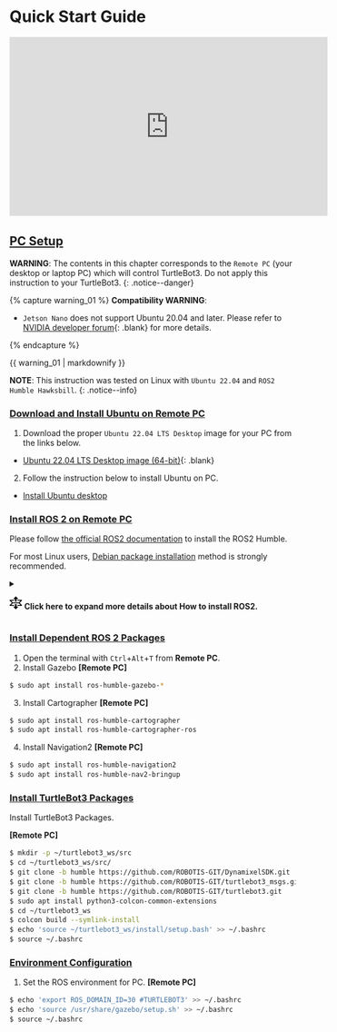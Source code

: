 
# Quick Start Guide

<iframe width="560" height="315" src="https://www.youtube.com/embed/8w3xhG1GPdo" frameborder="0" allow="accelerometer; autoplay; clipboard-write; encrypted-media; gyroscope; picture-in-picture" allowfullscreen></iframe>

## [PC Setup](#pc-setup)

**WARNING**: The contents in this chapter corresponds to the `Remote PC` (your desktop or laptop PC) which will control TurtleBot3. Do not apply this instruction to your TurtleBot3.
{: .notice--danger}

{% capture warning_01 %}
**Compatibility WARNING**:
- `Jetson Nano` does not support Ubuntu 20.04 and later. Please refer to [NVIDIA developer forum]{: .blank} for more details.

[NVIDIA developer forum]: https://forums.developer.nvidia.com/t/jetpack-5-0-2/223564/2
{% endcapture %}
<div class="notice--danger">{{ warning_01 | markdownify }}</div>

**NOTE**: This instruction was tested on Linux with `Ubuntu 22.04` and `ROS2 Humble Hawksbill`.
{: .notice--info}

### [Download and Install Ubuntu on Remote PC](#download-and-install-ubuntu-on-pc)

1. Download the proper `Ubuntu 22.04 LTS Desktop` image for your PC from the links below.
  - [Ubuntu 22.04 LTS Desktop image (64-bit)](https://releases.ubuntu.com/22.04/){: .blank}

2. Follow the instruction below to install Ubuntu on PC.
  - [Install Ubuntu desktop](https://ubuntu.com/tutorials/install-ubuntu-desktop#1-overview)


### [Install ROS 2 on Remote PC](#install-ros-2-on-remote-pc)

Please follow [the official ROS2 documentation](https://docs.ros.org/en/humble/Installation.html) to install the ROS2 Humble.

For most Linux users, [Debian package installation](https://docs.ros.org/en/humble/Installation/Ubuntu-Install-Debians.html) method is strongly recommended.


<details>
<summary>

![](/assets/images/icon_unfold.png) **Click here to expand more details about How to install ROS2.**
</summary>

1. Visit [Debian package installation](https://docs.ros.org/en/humble/Installation/Ubuntu-Install-Debians.html) page.

2. Copy the CLI in the green box and paste into your terminal in order with `ctrl` + `shift` + `v`
  ![](/assets/images/platform/turtlebot3/ros2_install/ros2_install1-.png)

3. Generally, ros-humble-desktop is recomended in `Remote PC`
  ![](/assets/images/platform/turtlebot3/ros2_install/ros2_install2-.png)

4. Add setup bash in bashrc
**[Remote PC]**
  ```bash
echo "source /opt/ros/humble/setup.bash" >> ~/.bashrc
source ~/.bashrc
  ```

</details>




### [Install Dependent ROS 2 Packages](#install-dependent-ros-2-packages)

1. Open the terminal with `Ctrl`+`Alt`+`T` from **Remote PC**.
2. Install Gazebo
**[Remote PC]**
  ```bash
$ sudo apt install ros-humble-gazebo-*
  ```
3. Install Cartographer
**[Remote PC]**
  ```bash
$ sudo apt install ros-humble-cartographer
$ sudo apt install ros-humble-cartographer-ros
  ```
4. Install Navigation2
**[Remote PC]**
  ```bash
$ sudo apt install ros-humble-navigation2
$ sudo apt install ros-humble-nav2-bringup
  ```

### [Install TurtleBot3 Packages](#install-turtlebot3-packages)

Install TurtleBot3 Packages.

**[Remote PC]**
```bash
$ mkdir -p ~/turtlebot3_ws/src
$ cd ~/turtlebot3_ws/src/
$ git clone -b humble https://github.com/ROBOTIS-GIT/DynamixelSDK.git
$ git clone -b humble https://github.com/ROBOTIS-GIT/turtlebot3_msgs.git
$ git clone -b humble https://github.com/ROBOTIS-GIT/turtlebot3.git
$ sudo apt install python3-colcon-common-extensions
$ cd ~/turtlebot3_ws
$ colcon build --symlink-install
$ echo 'source ~/turtlebot3_ws/install/setup.bash' >> ~/.bashrc
$ source ~/.bashrc
```

### [Environment Configuration](#environment-configuration)

1. Set the ROS environment for PC.
**[Remote PC]**
  ```bash
$ echo 'export ROS_DOMAIN_ID=30 #TURTLEBOT3' >> ~/.bashrc
$ echo 'source /usr/share/gazebo/setup.sh' >> ~/.bashrc
$ source ~/.bashrc
  ```
